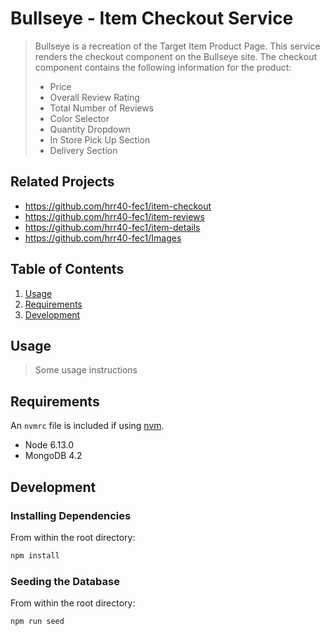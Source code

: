 # Bullseye - Item Checkout Service

> Bullseye is a recreation of the Target Item Product Page.  This service renders the checkout component on the Bullseye site.  The checkout component contains the following information for the product:
>  - Price
>  - Overall Review Rating
>  - Total Number of Reviews
>  - Color Selector
>  - Quantity Dropdown
>  - In Store Pick Up Section
>  - Delivery Section


## Related Projects

  - https://github.com/hrr40-fec1/item-checkout
  - https://github.com/hrr40-fec1/item-reviews
  - https://github.com/hrr40-fec1/item-details
  - https://github.com/hrr40-fec1/Images

## Table of Contents

1. [Usage](#Usage)
1. [Requirements](#requirements)
1. [Development](#development)

## Usage

> Some usage instructions

## Requirements

An `nvmrc` file is included if using [nvm](https://github.com/creationix/nvm).

- Node 6.13.0
- MongoDB 4.2

## Development

### Installing Dependencies

From within the root directory:

```sh
npm install
```

### Seeding the Database

From within the root directory:

```sh
npm run seed
```
